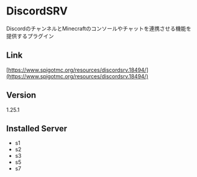 # DiscordSRV
DiscordのチャンネルとMinecraftのコンソールやチャットを連携させる機能を提供するプラグイン

## Link
[https://www.spigotmc.org/resources/discordsrv.18494/](https://www.spigotmc.org/resources/discordsrv.18494/)

## Version
1.25.1

## Installed Server
- s1
- s2
- s3
- s5
- s7
